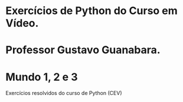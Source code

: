 # Exercícios de Python do Curso em Vídeo.
# Professor Gustavo Guanabara.
# Mundo 1, 2 e 3
 Exercícios resolvidos do curso de Python (CEV)
